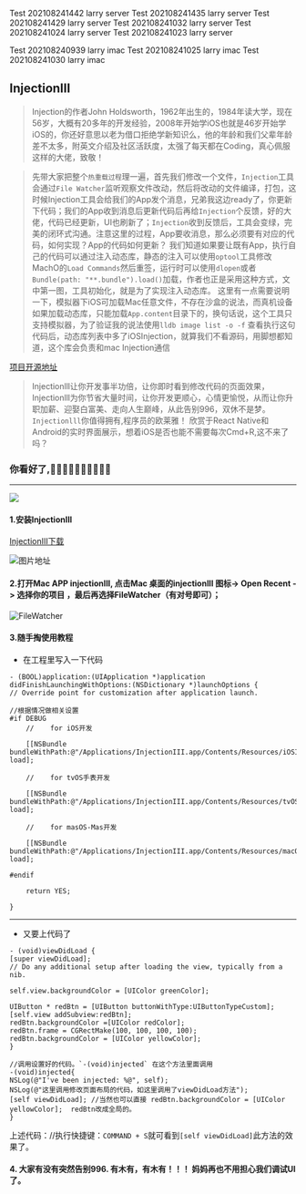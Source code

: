 Test  202108241442 larry server
Test  202108241435 larry server
Test  202108241429 larry server
Test  202108241032 larry server
Test  202108241024 larry server
Test  202108241023 larry server


Test  202108240939 larry imac
Test  202108241025 larry imac
Test  202108241030 larry imac

## InjectionIII

>Injection的作者John Holdsworth，1962年出生的，1984年读大学，现在56岁，大概有20多年的开发经验，2008年开始学iOS也就是46岁开始学iOS的，你还好意思以老为借口拒绝学新知识么，他的年龄和我们父辈年龄差不太多，附英文介绍及社区活跃度，太强了每天都在Coding，真心佩服这样的大佬，致敬！


>先带大家把整个`热重载过程`理一遍，首先我们修改一个文件，`Injection`工具会通过`File Watcher`监听观察文件改动，然后将改动的文件编译，打包，这时候Injection工具会给我们的App发个消息，兄弟我这边ready了，你更新下代码；我们的App收到消息后更新代码后再给`Injection`个反馈，好的大佬，代码已经更新，UI也刷新了；`Injection`收到反馈后，工具会变绿，完美的闭环式沟通。注意这里的过程，App要收消息，那么必须要有对应的代码，如何实现？App的代码如何更新？
>我们知道如果要让既有App，执行自己的代码可以通过注入动态库，静态的注入可以使用`optool`工具修改MachO的`Load Commands`然后重签，运行时可以使用`dlopen`或者`Bundle(path: "**.bundle").load()`加载，作者也正是采用这种方式，文中第一图，工具初始化，就是为了实现注入动态库。
>这里有一点需要说明一下，模拟器下iOS可加载Mac任意文件，不存在沙盒的说法，而真机设备如果加载动态库，只能加载`App.content`目录下的，换句话说，这个工具只支持模拟器，为了验证我的说法使用`lldb image list -o -f`
>查看执行这句代码后，动态库列表中多了iOSInjection，就算我们不看源码，用脚想都知道，这个库会负责和mac Injection通信




[项目开源地址](https://github.com/johnno1962/injectionforxcode)

>Injectionlll让你开发事半功倍，让你即时看到修改代码的页面效果，Injectionlll为你节省大量时间，让你开发更顺心，心情更愉悦，从而让你升职加薪、迎娶白富美、走向人生巅峰，从此告别996，双休不是梦。`Injectionlll`你值得拥有,程序员的欧莱雅！
>欣赏于React Native和Android的实时界面展示，想着iOS是否也能不需要每次Cmd+R,这不来了吗？

### 你看好了,👋👋👋👋👋👋👋👋👋👋
---
![](https://github.com/PlatoJobs/InjectionIII/blob/master/效果图.gif)

#### 1.安装InjectionIII

[InjectionIII下载](https://itunes.apple.com/cn/app/injectioniii/id1380446739?mt=12)

![图片地址](https://github.com/PlatoJobs/InjectionIII/blob/master/InjectionIII.png)

#### 2.打开Mac APP injectionIII, 点击Mac 桌面的injectionIII 图标-> Open Recent -> 选择你的项目 ，最后再选择FileWatcher（有对号即可）；

![FileWatcher](https://github.com/PlatoJobs/InjectionIII/blob/master/file_watcher.png)

#### 3.随手掏使用教程
+ 在工程里写入一下代码
```objc
- (BOOL)application:(UIApplication *)application didFinishLaunchingWithOptions:(NSDictionary *)launchOptions {
// Override point for customization after application launch.

//根据情况做相关设置
#if DEBUG
    //    for iOS开发

    [[NSBundle bundleWithPath:@"/Applications/InjectionIII.app/Contents/Resources/iOSInjection.bundle"] load];

    //    for tvOS手表开发

    [[NSBundle bundleWithPath:@"/Applications/InjectionIII.app/Contents/Resources/tvOSInjection.bundle"] load];

    //    for masOS-Mas开发

    [[NSBundle bundleWithPath:@"/Applications/InjectionIII.app/Contents/Resources/macOSInjection.bundle"] load];

#endif

    return YES;

}
```
----
+ 又要上代码了

```objc
- (void)viewDidLoad {
[super viewDidLoad];
// Do any additional setup after loading the view, typically from a nib.

self.view.backgroundColor = [UIColor greenColor];

UIButton * redBtn = [UIButton buttonWithType:UIButtonTypeCustom];
[self.view addSubview:redBtn];
redBtn.backgroundColor =[UIColor redColor];
redBtn.frame = CGRectMake(100, 100, 100, 100);
redBtn.backgroundColor = [UIColor yellowColor];
}

//调用设置好的代码。`-(void)injected` 在这个方法里面调用
-(void)injected{
NSLog(@"I've been injected: %@", self);
NSLog(@"这里调用修改页面布局的代码，如这里调用了viewDidLoad方法");
[self viewDidLoad]; //当然也可以直接 redBtn.backgroundColor = [UIColor yellowColor];  redBtn改成全局的。
}
```
上述代码：//执行快捷键：`COMMAND + S`就可看到`[self viewDidLoad]`此方法的效果了。

#### 4. 大家有没有突然告别996. 有木有，有木有！！！ 妈妈再也不用担心我们调试UI了。
